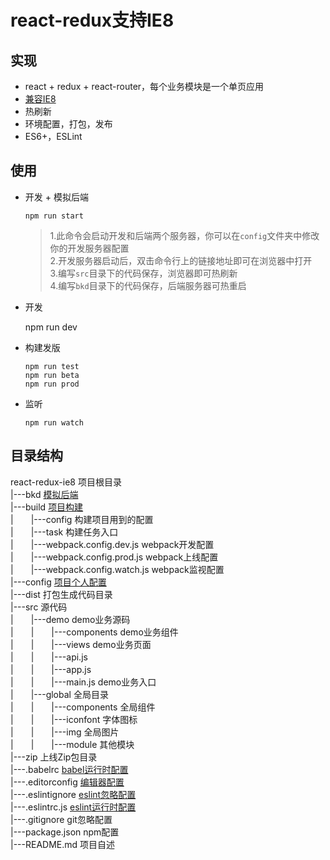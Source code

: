 # react-redux支持IE8

## 实现

+ react + redux + react-router，每个业务模块是一个单页应用
+ [兼容IE8](/doc/ie8兼容解决方案.md)
+ 热刷新
+ 环境配置，打包，发布
+ ES6+，ESLint

## 使用

* 开发 + 模拟后端

	```
	npm run start
	```

	>1.此命令会启动开发和后端两个服务器，你可以在`config`文件夹中修改你的开发服务器配置  
	2.开发服务器启动后，双击命令行上的链接地址即可在浏览器中打开  
	3.编写`src`目录下的代码保存，浏览器即可热刷新  
	4.编写`bkd`目录下的代码保存，后端服务器可热重启

* 开发  

	npm run dev

* 构建发版

	```
	npm run test
	npm run beta
	npm run prod
	```
* 监听

    ```
    npm run watch
    ```

## 目录结构
react-redux-ie8 项目根目录  
|---bkd [模拟后端](/doc/模拟后端.md)  
|---build [项目构建](/doc/项目构建.md)  
|　　|---config 构建项目用到的配置    
|　　|---task 构建任务入口  
|　　|---webpack.config.dev.js webpack开发配置  
|　　|---webpack.config.prod.js webpack上线配置  
|　　|---webpack.config.watch.js webpack监视配置  
|---config [项目个人配置](/doc/个人环境配置.md)  
|---dist 打包生成代码目录  
|---src 源代码  
|　　|---demo demo业务源码  
|　　|　　|---components demo业务组件  
|　　|　　|---views demo业务页面  
|　　|　　|---api.js  
|　　|　　|---app.js  
|　　|　　|---main.js demo业务入口  
|　　|---global 全局目录  
|　　|　　|---components 全局组件  
|　　|　　|---iconfont 字体图标  
|　　|　　|---img 全局图片  
|　　|　　|---module 其他模块  
|---zip 上线Zip包目录  
|---.babelrc [babel运行时配置](/doc/babel转码.md)  
|---.editorconfig [编辑器配置](/doc/编辑器配置.md)  
|---.eslintignore [eslint忽略配置](/doc/代码风格检查.md)  	
|---.eslintrc.js [eslint运行时配置](/doc/代码风格检查.md)  
|---.gitignore git忽略配置  
|---package.json npm配置  
|---README.md 项目自述  




